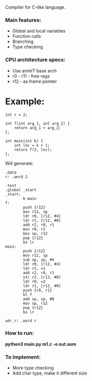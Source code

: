 Compiler for C-like language.  
### Main features:
* Global and local variables
* Function calls
* Branching
* Type checking

### CPU architecture specs:
* Use armV7 base arch
* r0 - r11 - free regs
* r12 - as frame pointer

# Example:
```
int r = 2;

int f(int arg_1, int arg_2) {
    return arg_1 + arg_2;
};

int main(int k) {
    int loc = k + 1;
    return f(2, loc);
};

```
Will generate:
```
.data
r: .word 2

.text
.global _start
_start:
        b main
f:
        push {r12}
        mov r12, sp
        ldr r0, [r12, #4]
        ldr r1, [r12, #8]
        add r2, r0, r1
        mov r0, r2
        mov sp, r12
        pop {r12}
        bx lr
main:
        push {r12}
        mov r12, sp
        sub sp, sp, #4
        ldr r0, [r12, #4]
        ldr r1, =1
        add r2, r0, r1
        str r2, [r12, #0]
        ldr r0, =2
        ldr r1, [r12, #0]
        push {r0, r1}
        bl f
        add sp, sp, #8
        mov sp, r12
        pop {r12}
        bx lr

adr_r: .word r
```
### How to run:  
**python3 main.py m1.c -o out.asm**

### To implement:
- More type checking
- Add char type, make it different size
